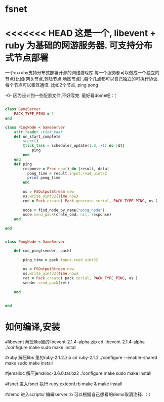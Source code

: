 fsnet
=====

<<<<<<< HEAD
这是一个, libevent + ruby 为基础的网游服务器. 可支持分布式节点部署
=======
一个c+ruby支持分布式部署开源的网络游戏库
每一个服务都可以做成一个独立的节点(比如(网关节点,登陆节点,地图节点) ,每个几点都可以自己独立的可执行协议.
每个节点可以相互通讯. 比如2个节点, ping pong

-0- 因为设计到一些配置文件,不好写完. 最好看dome吧：）



``` ruby

class GameServer
	PACK_TYPE_PING = 1
end

class PingNode < GameServer
	attr_reader :tick_task
	def on_start_complete
		super()
		@tick_task = scheduler_update(1.0, -1) do |dt|
			ping
		end
	end
	def ping
		response = Proc.new() do |result, data|
		  pong_time = result.input.read_uint32
		  print pong_time
		end
		
		os = FSOutputStream.new
		os.write_uint32(Time.now)
		cmd = Pack.create( Pack.generate_serial, PACK_TYPE_PING, os )
		
		node = find_node_by_name("pong_node")
		node.send_pack(crate_cmd, nil, response)
	end
	
end


class PongNode < GameServer

	def cmd_ping(sender, pack)
		
		ping_time = pack.input.read_uint32
		
		os = FSOutputStream.new
		os.write_uint32(Time.now)
		ret = Pack.create( pack.serial, PACK_TYPE_PING, os )
		sender.send_pack(ret)
			
	end
	
	
end

``` 




# 如何编译,安装

#libevent
解压libs里的libevent-2.1.4-alpha.zip
cd libevent-2.1.4-alpha
./configure 
make
sudo make install

#ruby
解压libs 里的ruby-2.1.2.zip 
cd ruby-2.1.2
./configure --enable-shared
make
sudo make install

#jemalloc
解压jemalloc-3.6.0.tar.bz2
./configure
make
sudo make install

#fsnet
进入fsnet
执行
ruby extconf.rb
make & make install


#demo
进入scripts/ 
编辑server.rb
可以根据自己想看的demo取消注释. ：）

